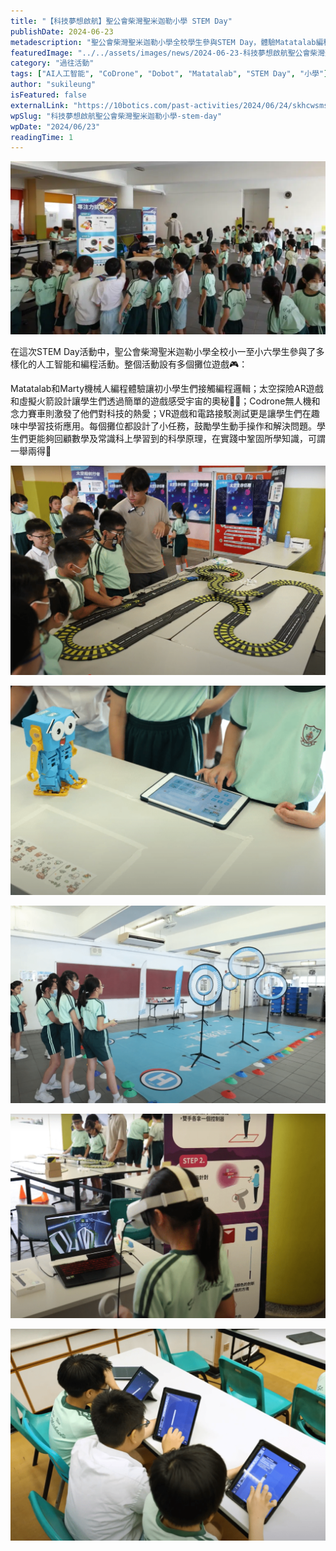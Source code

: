 ```yaml
---
title: "【科技夢想啟航】聖公會柴灣聖米迦勒小學 STEM Day"
publishDate: 2024-06-23
metadescription: "聖公會柴灣聖米迦勒小學全校學生參與STEM Day，體驗Matatalab編程、太空探險AR遊戲、Codrone無人機、VR遊戲等活動，在實踐中鞏固科學原理知識。"
featuredImage: "../../assets/images/news/2024-06-23-科技夢想啟航聖公會柴灣聖米迦勒小學-stem-day/image1.png"
category: "過往活動"
tags: ["AI人工智能", "CoDrone", "Dobot", "Matatalab", "STEM Day", "小學"]
author: "sukileung"
isFeatured: false
externalLink: "https://10botics.com/past-activities/2024/06/24/skhcwsms-stem-day/"
wpSlug: "科技夢想啟航聖公會柴灣聖米迦勒小學-stem-day"
wpDate: "2024/06/23"
readingTime: 1
---
```


![](../../assets/images/news/2024-06-23-科技夢想啟航聖公會柴灣聖米迦勒小學-stem-day/image2.png)

在這次STEM Day活動中，聖公會柴灣聖米迦勒小學全校小一至小六學生參與了多樣化的人工智能和編程活動。整個活動設有多個攤位遊戲🎮：

Matatalab和Marty機械人編程體驗讓初小學生們接觸編程邏輯；太空探險AR遊戲和虛擬火箭設計讓學生們透過簡單的遊戲感受宇宙的奧秘🌌🚀；Codrone無人機和念力賽車則激發了他們對科技的熱愛；VR遊戲和電路接駁測試更是讓學生們在趣味中學習技術應用。每個攤位都設計了小任務，鼓勵學生動手操作和解決問題。學生們更能夠回顧數學及常識科上學習到的科學原理，在實踐中鞏固所學知識，可謂一舉兩得🎯

![](../../assets/images/news/2024-06-23-科技夢想啟航聖公會柴灣聖米迦勒小學-stem-day/image3.png)

![](../../assets/images/news/2024-06-23-科技夢想啟航聖公會柴灣聖米迦勒小學-stem-day/image4.png)

![](../../assets/images/news/2024-06-23-科技夢想啟航聖公會柴灣聖米迦勒小學-stem-day/image5.png)

![](../../assets/images/news/2024-06-23-科技夢想啟航聖公會柴灣聖米迦勒小學-stem-day/image6.png)

![](../../assets/images/news/2024-06-23-科技夢想啟航聖公會柴灣聖米迦勒小學-stem-day/image7.png)

###
